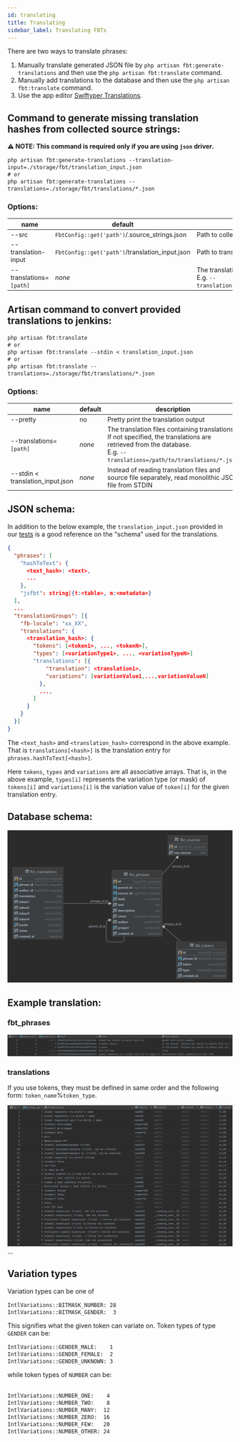 ```yaml
---
id: translating
title: Translating
sidebar_label: Translating FBTs
---
```


There are two ways to translate phrases:
1. Manually translate generated JSON file by `php artisan fbt:generate-translations` and then use the `php artisan fbt:translate` command.
2. Manually add translations to the database and then use the `php artisan fbt:translate` command.
3. Use the app editor [Swiftyper Translations](https://github.com/swiftyper-sk/laravel-fbt-sync).

## Command to generate missing translation hashes from collected source strings:
**⚠️ NOTE: This command is required only if you are using `json` driver.**

```shell
php artisan fbt:generate-translations --translation-input=./storage/fbt/translation_input.json
# or
php artisan fbt:generate-translations --translations=./storage/fbt/translations/*.json
```

### Options:
| name                    | default                                         | description                                                                                                 |
|-------------------------|-------------------------------------------------|-------------------------------------------------------------------------------------------------------------|
| --src                   | `FbtConfig::get('path')`/.source_strings.json   | Path to collected source strings file                                                                       |
| --translation-input     | `FbtConfig::get('path')`/translation_input.json | Path to translation input file                                                                              |
| --translations=`[path]` | *none*                                          | The translation files containing translations.<br />E.g. `--translations=./storage/fbt/translations/*.json` |

## Artisan command to convert provided translations to jenkins:
```shell
php artisan fbt:translate
# or
php artisan fbt:translate --stdin < translation_input.json
# or
php artisan fbt:translate --translations=./storage/fbt/translations/*.json
```

### Options:
| name                             | default | description                                                                                                                                                                |
|----------------------------------|---------|----------------------------------------------------------------------------------------------------------------------------------------------------------------------------|
| --pretty                         | no      | Pretty print the translation output                                                                                                                                        |
| --translations=`[path]`          | *none*  | The translation files containing translations.  If not specified, the translations are retrieved from the database.<br/>E.g. `--translations=/path/to/translations/*.json` |
| --stdin < translation_input.json | *none*  | Instead of reading translation files and source file separately, read monolithic JSON file from STDIN                                                                      |

## JSON schema:

In addition to the below example, the `translation_input.json`
provided in our [tests](https://github.com/richardDobron/fbt/blob/main/tests/translations/stdin-data/translation_input.json)
is a good reference on the "schema" used for the translations.

```json
{
  "phrases": [
    "hashToText": {
      <text_hash>: <text>,
      ...
    },
    "jsfbt": string|{t:<table>, m:<metadata>}
  ],
  ...
  "translationGroups": [{
    "fb-locale": "xx_XX",
    "translations": {
      <translation_hash>: {
        "tokens": [<token1>, ..., <tokenN>],
        "types": [<variationType1>, ..., <variationTypeN>]
        "translations": [{
            "translation": <translation1>,
            "variations": [variationValue1,...,variationValueN]
          },
          ...,
        ]
      }
    }
  }]
}
```

The `<text_hash>` and `<translation_hash>` correspond in the above example.
That is `translations[<hash>]` is the translation entry for
`phrases.hashToText[<hash>]`.

Here `tokens`, `types` and `variations` are all associative arrays.  That is, in
the above example, `types[i]` represents the variation type (or mask) of
`tokens[i]` and `variations[i]` is the variation value of `token[i]` for the
given translation entry.

## Database schema:

![Database Schema](scheme.png)

## Example translation:
### fbt_phrases

![fbt_phrases table](phrases.png)

### translations
If you use tokens, they must be defined in same order and the following form: `token_name`%`token_type`.

![translations table](translations.png)
...

## Variation types
Variation types can be one of
```
IntlVariations::BITMASK_NUMBER: 28
IntlVariations::BITMASK_GENDER:  3
```
This signifies what the given token can variate on.  Token types of type `GENDER` can be:
```
IntlVariations::GENDER_MALE:    1
IntlVariations::GENDER_FEMALE:  2
IntlVariations::GENDER_UNKNOWN: 3
```
while token types of `NUMBER` can be:
```

IntlVariations::NUMBER_ONE:    4
IntlVariations::NUMBER_TWO:    8
IntlVariations::NUMBER_MANY:  12
IntlVariations::NUMBER_ZERO:  16
IntlVariations::NUMBER_FEW:   20
IntlVariations::NUMBER_OTHER: 24
```
